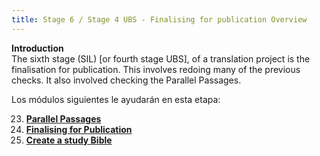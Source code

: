 ```yaml
---
title: Stage 6 / Stage 4 UBS - Finalising for publication Overview
---
```

**Introduction**  
The sixth stage (SIL) [or fourth stage UBS], of a translation project is the finalisation for publication. This involves redoing many of the previous checks. It also involved checking the Parallel Passages.

Los módulos siguientes le ayudarán en esta etapa:

23. [**Parallel Passages**](./23.PP.md)
24. [**Finalising for Publication**](./24.FFP.md)
25. [**Create a study Bible**](./25.StudyBibles.md)
